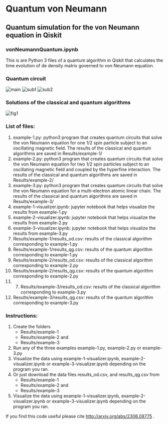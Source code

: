 # Quantum von Neumann 
## Quantum simulation for the von Neumann equation in Qiskit
### vonNeumannQuantum.ipynb

This is are Python 3 files of a quantum algorithm
in Qiskit
that calculates the time evolution of de density matrix governed
to von Neumann equation.

### Quantum circuit
![main](https://github.com/alexkunold/Quantum-von-Neumann/assets/135926597/37aa3bc1-d556-4e43-8521-9b7cce544482)
![sub1](https://github.com/alexkunold/Quantum-von-Neumann/assets/135926597/3f7fa89a-fb09-47d8-9a7d-fd78d3622d05)
![sub2](https://github.com/alexkunold/Quantum-von-Neumann/assets/135926597/626ab83e-1b92-4188-9f38-9f7a2fe71647)
### Solutions of the classical and quantum algorithms
![fig1](https://github.com/alexkunold/Quantum-von-Neumann/assets/135926597/fdb5f0bc-f358-4d02-8b08-a6c8952e0c3e)

### List of files:

1. example-1.py: python3 program that creates quantum circuits that solve the von Neumann equation for one 1/2 spin particle subject to an oscillating magnetic field. The results of the classical and quantum algorithms are saved in Results/example-1/
2. example-2.py: python3 program that creates quantum circuits that solve the von Neumann equation for two 1/2 spin particles subject to an oscillating magnetic field and coupled by the hyperfine interaction. The results of the classical and quantum algorithms are saved in Results/example-2/
3. example-3.py: python3 program that creates quantum circuits that solve the von Neumann equation for a multi-electron atomic linear chain. The results of the classical and quantum algorithms are saved in Results/example-3/
4. example-1-visualizer.ipynb: jupyter notebook that helps visualize the results from example-1.py
5. example-2-visualizer.ipynb: jupyter notebook that helps visualize the results from example-2.py
6. example-3-visualizer.ipynb: jupyter notebook that helps visualize the results from example-3.py
7. Results/example-1/results_od.csv: results of the classical algorithm corresponding to example-1.py
8. Results/example-1/results_qg.csv: results of the quantum algorithm corresponding to example-1.py
9. Results/example-2/results_od.csv: results of the classical algorithm corresponding to example-2.py
10. Results/example-2/results_qg.csv: results of the quantum algorithm corresponding to example-2.py
11. 7. Results/example-3/results_od.csv: results of the classical algorithm corresponding to example-3.py
8. Results/example-3/results_qg.csv: results of the quantum algorithm corresponding to example-3.py

### Instructions:

1. Create the folders
   - Results/example-1
   - Results/example-2 and
   - Results/example-3
2. Run any of the three examples example-1.py, example-2.py or example-3.py
3. Visualize the data using example-1-visualizer.ipynb, example-2-visualizer.ipynb or example-3-visualizer.ipynb depending on the program you ran.
4. Or just download the data files results_od.csv, and results_qg.csv from
   - Results/example-1
   - Results/example-2 and
   - Results/example-3
5. Visualize the data using example-1-visualizer.ipynb, example-2-visualizer.ipynb or example-3-visualizer.ipynb depending on the program you ran.

If you find this code useful please cite http://arxiv.org/abs/2306.08775 .

<!---
alexkunold/alexkunold is a ✨ special ✨ repository because its `README.md` (this file) appears on your GitHub profile.
You can click the Preview link to take a look at your changes.
--->
